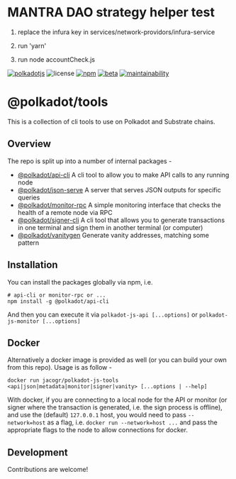 # MANTRA DAO strategy helper test

1. replace the infura key in services/network-providors/infura-service

2. run 'yarn'

3. run node accountCheck.js






[![polkadotjs](https://img.shields.io/badge/polkadot-js-orange?style=flat-square)](https://polkadot.js.org)
![license](https://img.shields.io/badge/License-Apache%202.0-blue?logo=apache&style=flat-square)
[![npm](https://img.shields.io/npm/v/@polkadot/api-cli?logo=npm&style=flat-square)](https://www.npmjs.com/package/@polkadot/api-cli)
[![beta](https://img.shields.io/npm/v/@polkadot/api-cli/beta?label=beta&logo=npm&style=flat-square)](https://www.npmjs.com/package/@polkadot/api-cli)
[![maintainability](https://img.shields.io/codeclimate/maintainability-percentage/polkadot-js/tools?logo=code-climate&style=flat-square)](https://codeclimate.com/github/polkadot-js/tools/maintainability)

# @polkadot/tools

This is a collection of cli tools to use on Polkadot and Substrate chains.

## Overview

The repo is split up into a number of internal packages -

- [@polkadot/api-cli](packages/api-cli/) A cli tool to allow you to make API calls to any running node
- [@polkadot/json-serve](packages/json-serve/) A server that serves JSON outputs for specific queries
- [@polkadot/monitor-rpc](packages/monitor-rpc/) A simple monitoring interface that checks the health of a remote node via RPC
- [@polkadot/signer-cli](packages/signer-cli/) A cli tool that allows you to generate transactions in one terminal and sign them in another terminal (or computer)
- [@polkadot/vanitygen](packages/vanitygen/) Generate vanity addresses, matching some pattern

## Installation

You can install the packages globally via npm, i.e.

```
# api-cli or monitor-rpc or ...
npm install -g @polkadot/api-cli
```

And then you can execute it via `polkadot-js-api [...options]` or `polkadot-js-monitor [...options]`

## Docker

Alternatively a docker image is provided as well (or you can build your own from this repo). Usage is as follow -

```
docker run jacogr/polkadot-js-tools <api|json|metadata|monitor|signer|vanity> [...options | --help]
```

With docker, if you are connecting to a local node for the API or monitor (or signer where the transaction is generated, i.e. the sign process is offline), and use the (default) `127.0.0.1` host, you would need to pass `--network=host` as a flag, i.e. `docker run --network=host ...` and pass the appropriate flags to the node to allow connections for docker.

## Development

Contributions are welcome!
